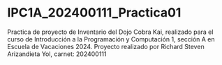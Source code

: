 # IPC1A_202400111_Practica01
 Practica de proyecto de Inventario del Dojo Cobra Kai, realizado para el curso de Introducción a la Programación y Computación 1, sección A en Escuela de Vacaciones 2024. Proyecto realizado por Richard Steven Arizandieta Yol, carnet: 202400111
